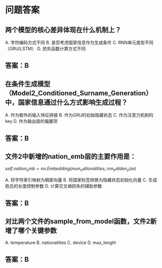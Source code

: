 # 问题答案
## 两个模型的核心差异体现在什么机制上？

A. 字符编码方式不同
B. 是否考虑国家信息作为生成条件
C. RNN单元类型不同（GRU/LSTM）
D. 损失函数计算方式不同

## 答案：B

## 在条件生成模型（Model2_Conditioned_Surname_Generation）中，国家信息通过什么方式影响生成过程？

A. 作为额外的输入特征拼接
B. 作为GRU的初始隐藏状态
C. 作为注意力机制的key
D. 作为输出层的偏置项

## 答案：B

## 文件2中新增的nation_emb层的主要作用是： 
$self.nation_emb = nn.Embedding(num_nationalities, rnn_hidden_size)$

A. 将字符索引映射为稠密向量
B. 将国家标签转换为隐藏状态初始化向量
C. 生成姓氏的长度控制参数
D. 计算交叉熵损失的辅助参数

## 答案：B

## 对比两个文件的sample_from_model函数，文件2新增了哪个关键参数

A. temperature
B. nationalities
C. device
D. max_length

## 答案：B

